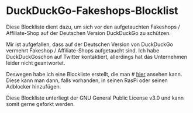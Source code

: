 # DuckDuckGo-Fakeshops-Blocklist
Diese Blockliste dient dazu, um sich vor den aufgetauchten Fakeshops / Affiliate-Shop auf der Deutschen Version DuckDuckGo zu schützen.

Mir ist aufgefallen, dass auf der Deutschen Version von DuckDuckGo vermehrt Fakeshop / Affiliate-Shops aufgetaucht sind. Ich habe DuckDuckGoschon auf Twitter kontaktiert, allerdings hat das Unternehmen leider nicht geantwortet.

Deswegen habe ich eine Blockliste erstellt, die man # <a href="https://raw.githubusercontent.com/Monstanner/DuckDuckGo-Fakeshops-Blocklist/main/Blockliste">hier</A> ansehen kann. Diese kann man dann, falls vorhanden, in seinen RasPi oder seinen Adblocker hinzufügen.

Diese Blockliste unterliegt der GNU General Public License v3.0 und kann somit gerne geforkt werden.

